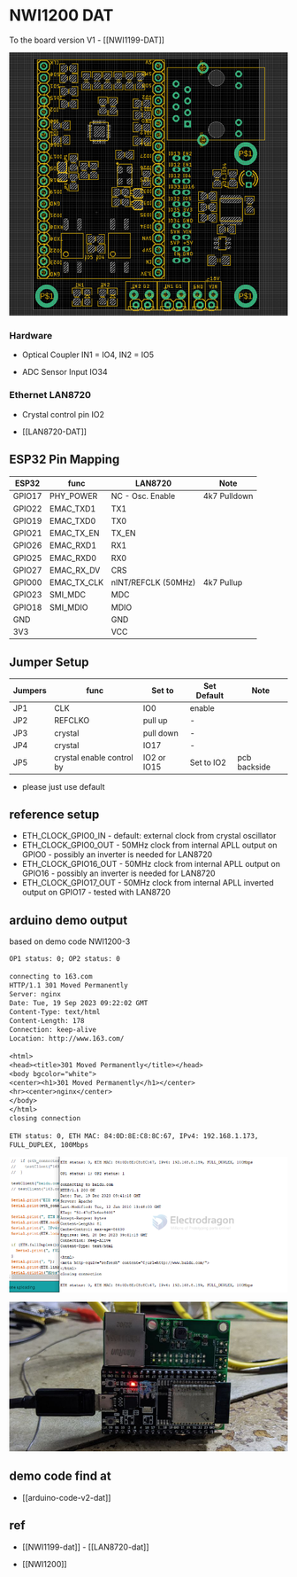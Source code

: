 # NWI1200 DAT

To the board version V1 - [[NWI1199-DAT]]

![](43-14-18-10-05-2023.png)

### Hardware

- Optical Coupler IN1 = IO4, IN2 = IO5

- ADC Sensor Input IO34

### Ethernet LAN8720

- Crystal control pin IO2

- [[LAN8720-DAT]]

## ESP32 Pin Mapping

| ESP32  | func        | LAN8720             | Note         |
| ------ | ----------- | ------------------- | ------------ |
| GPIO17 | PHY_POWER   | NC - Osc. Enable    | 4k7 Pulldown |
| GPIO22 | EMAC_TXD1   | TX1                 |              |
| GPIO19 | EMAC_TXD0   | TX0                 |              |
| GPIO21 | EMAC_TX_EN  | TX_EN               |              |
| GPIO26 | EMAC_RXD1   | RX1                 |              |
| GPIO25 | EMAC_RXD0   | RX0                 |              |
| GPIO27 | EMAC_RX_DV  | CRS                 |              |
| GPIO00 | EMAC_TX_CLK | nINT/REFCLK (50MHz) | 4k7 Pullup   |
| GPIO23 | SMI_MDC     | MDC                 |              |
| GPIO18 | SMI_MDIO    | MDIO                |              |
| GND    |             | GND                 |              |
| 3V3    |             | VCC                 |              |

## Jumper Setup

| Jumpers | func                      | Set to      | Set Default | Note         |
| ------- | ------------------------- | ----------- | ----------- | ------------ |
| JP1     | CLK                       | IO0         | enable      |              |
| JP2     | REFCLKO                   | pull up     | -           |              |
| JP3     | crystal                   | pull down   | -           |              |
| JP4     | crystal                   | IO17        | -           |              |
| JP5     | crystal enable control by | IO2 or IO15 | Set to IO2         | pcb backside |

- please just use default

## reference setup

- ETH_CLOCK_GPIO0_IN - default: external clock from crystal oscillator
- ETH_CLOCK_GPIO0_OUT - 50MHz clock from internal APLL output on GPIO0 - possibly an inverter is needed for LAN8720
- ETH_CLOCK_GPIO16_OUT - 50MHz clock from internal APLL output on GPIO16 - possibly an inverter is needed for LAN8720
- ETH_CLOCK_GPIO17_OUT - 50MHz clock from internal APLL inverted output on GPIO17 - tested with LAN8720

## arduino demo output

based on demo code NWI1200-3

    OP1 status: 0; OP2 status: 0

    connecting to 163.com
    HTTP/1.1 301 Moved Permanently
    Server: nginx
    Date: Tue, 19 Sep 2023 09:22:02 GMT
    Content-Type: text/html
    Content-Length: 178
    Connection: keep-alive
    Location: http://www.163.com/

    <html>
    <head><title>301 Moved Permanently</title></head>
    <body bgcolor="white">
    <center><h1>301 Moved Permanently</h1></center>
    <hr><center>nginx</center>
    </body>
    </html>
    closing connection

    ETH status: 0, ETH MAC: 84:0D:8E:C8:8C:67, IPv4: 192.168.1.173, FULL_DUPLEX, 100Mbps

![](2023-12-19-17-41-40.png)

![](2023-09-19-17-28-34.png)




## demo code find at

- [[arduino-code-v2-dat]]





## ref

- [[NWI1199-dat]] - [[LAN8720-dat]]

- [[NWI1200]]
